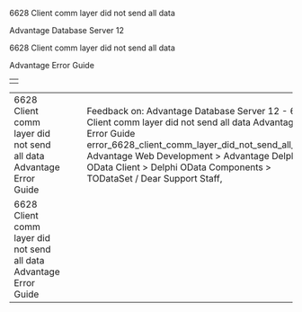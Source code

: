 6628 Client comm layer did not send all data




Advantage Database Server 12  

6628 Client comm layer did not send all data

Advantage Error Guide

|  |
| --- |
|  |

|  |  |  |  |  |
| --- | --- | --- | --- | --- |
| 6628 Client comm layer did not send all data  Advantage Error Guide |  |  | Feedback on: Advantage Database Server 12 - 6628 Client comm layer did not send all data Advantage Error Guide error\_6628\_client\_comm\_layer\_did\_not\_send\_all\_data Advantage Web Development > Advantage Delphi OData Client > Delphi OData Components > TODataSet / Dear Support Staff, |  |
| 6628 Client comm layer did not send all data  Advantage Error Guide |  |  |  |  |